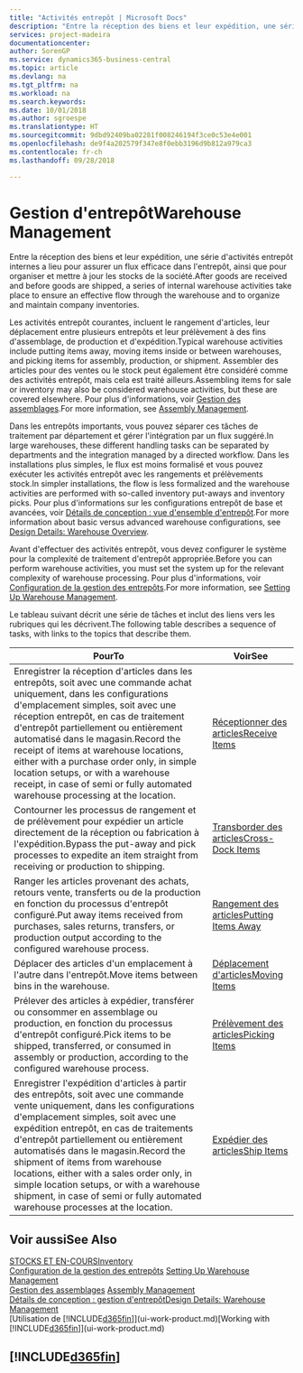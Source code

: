 ```yaml
---
title: "Activités entrepôt | Microsoft Docs"
description: "Entre la réception des biens et leur expédition, une série d'activités entrepôt internes a lieu pour assurer un flux efficace dans l'entrepôt, ainsi que pour organiser et mettre à jour les stocks de la société."
services: project-madeira
documentationcenter: 
author: SorenGP
ms.service: dynamics365-business-central
ms.topic: article
ms.devlang: na
ms.tgt_pltfrm: na
ms.workload: na
ms.search.keywords: 
ms.date: 10/01/2018
ms.author: sgroespe
ms.translationtype: HT
ms.sourcegitcommit: 9dbd92409ba02281f008246194f3ce0c53e4e001
ms.openlocfilehash: de9f4a202579f347e8f0ebb3196d9b812a979ca3
ms.contentlocale: fr-ch
ms.lasthandoff: 09/28/2018

---
```

# <a name="warehouse-management"></a><span data-ttu-id="3c4b2-103">Gestion d'entrepôt</span><span class="sxs-lookup"><span data-stu-id="3c4b2-103">Warehouse Management</span></span>
<span data-ttu-id="3c4b2-104">Entre la réception des biens et leur expédition, une série d'activités entrepôt internes a lieu pour assurer un flux efficace dans l'entrepôt, ainsi que pour organiser et mettre à jour les stocks de la société.</span><span class="sxs-lookup"><span data-stu-id="3c4b2-104">After goods are received and before goods are shipped, a series of internal warehouse activities take place to ensure an effective flow through the warehouse and to organize and maintain company inventories.</span></span>

<span data-ttu-id="3c4b2-105">Les activités entrepôt courantes, incluent le rangement d'articles, leur déplacement entre plusieurs entrepôts et leur prélèvement à des fins d'assemblage, de production et d'expédition.</span><span class="sxs-lookup"><span data-stu-id="3c4b2-105">Typical warehouse activities include putting items away, moving items inside or between warehouses, and picking items for assembly, production, or shipment.</span></span> <span data-ttu-id="3c4b2-106">Assembler des articles pour des ventes ou le stock peut également être considéré comme des activités entrepôt, mais cela est traité ailleurs.</span><span class="sxs-lookup"><span data-stu-id="3c4b2-106">Assembling items for sale or inventory may also be considered warehouse activities, but these are covered elsewhere.</span></span> <span data-ttu-id="3c4b2-107">Pour plus d'informations, voir [Gestion des assemblages](assembly-assemble-items.md).</span><span class="sxs-lookup"><span data-stu-id="3c4b2-107">For more information, see [Assembly Management](assembly-assemble-items.md).</span></span>  

<span data-ttu-id="3c4b2-108">Dans les entrepôts importants, vous pouvez séparer ces tâches de traitement par département et gérer l'intégration par un flux suggéré.</span><span class="sxs-lookup"><span data-stu-id="3c4b2-108">In large warehouses, these different handling tasks can be separated by departments and the integration managed by a directed workflow.</span></span> <span data-ttu-id="3c4b2-109">Dans les installations plus simples, le flux est moins formalisé et vous pouvez exécuter les activités entrepôt avec les rangements et prélèvements stock.</span><span class="sxs-lookup"><span data-stu-id="3c4b2-109">In simpler installations, the flow is less formalized and the warehouse activities are performed with so-called inventory put-aways and inventory picks.</span></span> <span data-ttu-id="3c4b2-110">Pour plus d'informations sur les configurations entrepôt de base et avancées, voir [Détails de conception : vue d'ensemble d'entrepôt](design-details-warehouse-overview.md).</span><span class="sxs-lookup"><span data-stu-id="3c4b2-110">For more information about basic versus advanced warehouse configurations, see [Design Details: Warehouse Overview](design-details-warehouse-overview.md).</span></span>

<span data-ttu-id="3c4b2-111">Avant d'effectuer des activités entrepôt, vous devez configurer le système pour la complexité de traitement d'entrepôt appropriée.</span><span class="sxs-lookup"><span data-stu-id="3c4b2-111">Before you can perform warehouse activities, you must set the system up for the relevant complexity of warehouse processing.</span></span> <span data-ttu-id="3c4b2-112">Pour plus d'informations, voir [Configuration de la gestion des entrepôts](warehouse-setup-warehouse.md).</span><span class="sxs-lookup"><span data-stu-id="3c4b2-112">For more information, see [Setting Up Warehouse Management](warehouse-setup-warehouse.md).</span></span>

 <span data-ttu-id="3c4b2-113">Le tableau suivant décrit une série de tâches et inclut des liens vers les rubriques qui les décrivent.</span><span class="sxs-lookup"><span data-stu-id="3c4b2-113">The following table describes a sequence of tasks, with links to the topics that describe them.</span></span>   

|<span data-ttu-id="3c4b2-114">**Pour**</span><span class="sxs-lookup"><span data-stu-id="3c4b2-114">**To**</span></span>|<span data-ttu-id="3c4b2-115">**Voir**</span><span class="sxs-lookup"><span data-stu-id="3c4b2-115">**See**</span></span>|  
|------------|-------------|  
|<span data-ttu-id="3c4b2-116">Enregistrer la réception d'articles dans les entrepôts, soit avec une commande achat uniquement, dans les configurations d'emplacement simples, soit avec une réception entrepôt, en cas de traitement d'entrepôt partiellement ou entièrement automatisé dans le magasin.</span><span class="sxs-lookup"><span data-stu-id="3c4b2-116">Record the receipt of items at warehouse locations, either with a purchase order only, in simple location setups, or with a warehouse receipt, in case of semi or fully automated warehouse processing at the location.</span></span>|[<span data-ttu-id="3c4b2-117">Réceptionner des articles</span><span class="sxs-lookup"><span data-stu-id="3c4b2-117">Receive Items</span></span>](warehouse-how-receive-items.md)|
|<span data-ttu-id="3c4b2-118">Contourner les processus de rangement et de prélèvement pour expédier un article directement de la réception ou fabrication à l'expédition.</span><span class="sxs-lookup"><span data-stu-id="3c4b2-118">Bypass the put-away and pick processes to expedite an item straight from receiving or production to shipping.</span></span>|[<span data-ttu-id="3c4b2-119">Transborder des articles</span><span class="sxs-lookup"><span data-stu-id="3c4b2-119">Cross-Dock Items</span></span>](warehouse-how-to-cross-dock-items.md)|    
|<span data-ttu-id="3c4b2-120">Ranger les articles provenant des achats, retours vente, transferts ou de la production en fonction du processus d'entrepôt configuré.</span><span class="sxs-lookup"><span data-stu-id="3c4b2-120">Put away items received from purchases, sales returns, transfers, or production output according to the configured warehouse process.</span></span>|[<span data-ttu-id="3c4b2-121">Rangement des articles</span><span class="sxs-lookup"><span data-stu-id="3c4b2-121">Putting Items Away</span></span>](warehouse-put-away-items.md)|
|<span data-ttu-id="3c4b2-122">Déplacer des articles d'un emplacement à l'autre dans l'entrepôt.</span><span class="sxs-lookup"><span data-stu-id="3c4b2-122">Move items between bins in the warehouse.</span></span>|[<span data-ttu-id="3c4b2-123">Déplacement d'articles</span><span class="sxs-lookup"><span data-stu-id="3c4b2-123">Moving Items</span></span>](warehouse-move-items.md)|
|<span data-ttu-id="3c4b2-124">Prélever des articles à expédier, transférer ou consommer en assemblage ou production, en fonction du processus d'entrepôt configuré.</span><span class="sxs-lookup"><span data-stu-id="3c4b2-124">Pick items to be shipped, transferred, or consumed in assembly or production, according to the configured warehouse process.</span></span>|[<span data-ttu-id="3c4b2-125">Prélèvement des articles</span><span class="sxs-lookup"><span data-stu-id="3c4b2-125">Picking Items</span></span>](warehouse-pick-items.md)|
|<span data-ttu-id="3c4b2-126">Enregistrer l'expédition d'articles à partir des entrepôts, soit avec une commande vente uniquement, dans les configurations d'emplacement simples, soit avec une expédition entrepôt, en cas de traitements d'entrepôt partiellement ou entièrement automatisés dans le magasin.</span><span class="sxs-lookup"><span data-stu-id="3c4b2-126">Record the shipment of items from warehouse locations, either with a sales order only, in simple location setups, or with a warehouse shipment, in case of semi or fully automated warehouse processes at the location.</span></span>|[<span data-ttu-id="3c4b2-127">Expédier des articles</span><span class="sxs-lookup"><span data-stu-id="3c4b2-127">Ship Items</span></span>](warehouse-how-ship-items.md)|  

## <a name="see-also"></a><span data-ttu-id="3c4b2-128">Voir aussi</span><span class="sxs-lookup"><span data-stu-id="3c4b2-128">See Also</span></span>  
[<span data-ttu-id="3c4b2-129">STOCKS ET EN-COURS</span><span class="sxs-lookup"><span data-stu-id="3c4b2-129">Inventory</span></span>](inventory-manage-inventory.md)  
<span data-ttu-id="3c4b2-130">[Configuration de la gestion des entrepôts](warehouse-setup-warehouse.md)   </span><span class="sxs-lookup"><span data-stu-id="3c4b2-130">[Setting Up Warehouse Management](warehouse-setup-warehouse.md)   </span></span>  
<span data-ttu-id="3c4b2-131">[Gestion des assemblages](assembly-assemble-items.md)  </span><span class="sxs-lookup"><span data-stu-id="3c4b2-131">[Assembly Management](assembly-assemble-items.md)  </span></span>  
[<span data-ttu-id="3c4b2-132">Détails de conception : gestion d'entrepôt</span><span class="sxs-lookup"><span data-stu-id="3c4b2-132">Design Details: Warehouse Management</span></span>](design-details-warehouse-management.md)  
<span data-ttu-id="3c4b2-133">[Utilisation de [!INCLUDE[d365fin](includes/d365fin_md.md)]](ui-work-product.md)</span><span class="sxs-lookup"><span data-stu-id="3c4b2-133">[Working with [!INCLUDE[d365fin](includes/d365fin_md.md)]](ui-work-product.md)</span></span>  

## [!INCLUDE[d365fin](includes/free_trial_md.md)]  
 

